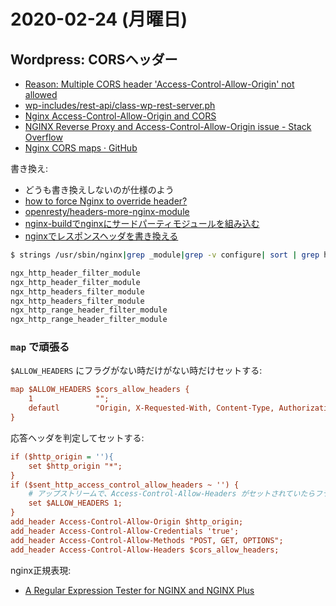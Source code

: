 # 2020-02-24 (月曜日)

## Wordpress: CORSヘッダー

- [Reason: Multiple CORS header 'Access-Control-Allow-Origin' not allowed](https://developer.mozilla.org/en-US/docs/Web/HTTP/CORS/Errors/CORSMultipleAllowOriginNotAllowed)
- [wp-includes/rest-api/class-wp-rest-server.ph](https://github.com/WordPress/WordPress/blob/5.2-branch/wp-includes/rest-api/class-wp-rest-server.php#L238)
- [Nginx Access-Control-Allow-Origin and CORS](https://distinctplace.com/2017/04/17/nginx-access-control-allow-origin-cors/)
- [NGINX Reverse Proxy and Access-Control-Allow-Origin issue - Stack Overflow](https://stackoverflow.com/questions/50771746/nginx-reverse-proxy-and-access-control-allow-origin-issue)
- [Nginx CORS maps · GitHub](https://gist.github.com/sbuzonas/6e2dbc1218a0be0d7ae2)

書き換え:

- どうも書き換えしないのが仕様のよう
- [how to force Nginx to override header?](https://serverfault.com/questions/953215/how-to-force-nginx-to-override-header)    
- [openresty/headers-more-nginx-module](https://github.com/openresty/headers-more-nginx-module#readme)
- [nginx-buildでnginxにサードパーティモジュールを組み込む](https://qiita.com/cubicdaiya/items/b50bc10c91f5b3a3ec4c)
- [nginxでレスポンスヘッダを書き換える](https://qiita.com/reiki4040/items/218438c6e32ba585fd99)

~~~bash
$ strings /usr/sbin/nginx|grep _module|grep -v configure| sort | grep header

ngx_http_header_filter_module
ngx_http_header_filter_module
ngx_http_headers_filter_module
ngx_http_headers_filter_module
ngx_http_range_header_filter_module
ngx_http_range_header_filter_module
~~~

### `map` で頑張る

`$ALLOW_HEADERS` にフラグがない時だけがない時だけセットする:

~~~ini
map $ALLOW_HEADERS $cors_allow_headers {
    1              "";
    defautl        "Origin, X-Requested-With, Content-Type, Authorization, Accept";
}
~~~

応答ヘッダを判定してセットする:

~~~ini
if ($http_origin = ''){
    set $http_origin "*";
}
if ($sent_http_access_control_allow_headers ~ '') {
    # アップストリームで、Access-Control-Allow-Headers がセットされていたらフラグを立てる
    set $ALLOW_HEADERS 1;
}
add_header Access-Control-Allow-Origin $http_origin;
add_header Access-Control-Allow-Credentials 'true';
add_header Access-Control-Allow-Methods "POST, GET, OPTIONS";
add_header Access-Control-Allow-Headers $cors_allow_headers;
~~~


nginx正規表現:

- [A Regular Expression Tester for NGINX and NGINX Plus](https://www.nginx.com/blog/regular-expression-tester-nginx/)
